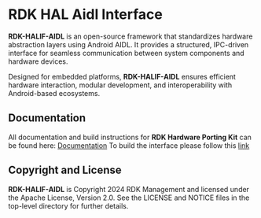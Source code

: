 # RDK HAL Aidl Interface

**RDK-HALIF-AIDL** is an open-source framework that standardizes hardware abstraction layers using Android AIDL. It provides a structured, IPC-driven interface for seamless communication between system components and hardware devices. 

Designed for embedded platforms, **RDK-HALIF-AIDL** ensures efficient hardware interaction, modular development, and interoperability with Android-based ecosystems.

## Documentation

All documentation and build instructions for **RDK Hardware Porting Kit** can be found here: [Documentation](https://rdkcentral.github.io/rdk-halif-aidl/)
To build the interface please follow this [link](https://rdkcentral.github.io/rdk-halif-aidl/introduction/interface_generation/)

## Copyright and License

**RDK-HALIF-AIDL** is Copyright 2024 RDK Management and licensed under the Apache License, Version 2.0. See the LICENSE and NOTICE files in the top-level directory for further details.

